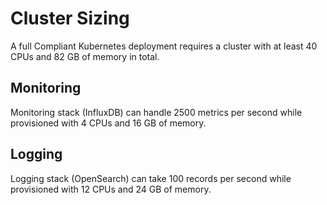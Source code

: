 # Cluster Sizing

A full Compliant Kubernetes deployment requires a cluster with at least 40 CPUs and 82 GB of memory in total.

## Monitoring

Monitoring stack (InfluxDB) can handle 2500 metrics per second while provisioned with 4 CPUs and 16 GB of memory.

## Logging

Logging stack (OpenSearch) can take 100 records per second while provisioned with 12 CPUs and 24 GB of memory.
